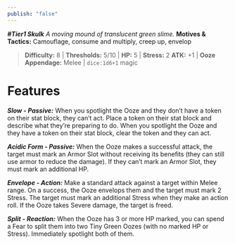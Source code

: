 ```yaml
---
publish: "false"
---
```

***#Tier1 Skulk***
*A moving mound of translucent green slime.*
**Motives & Tactics:** Camouflage, consume and multiply, creep up, envelop

> **Difficulty:** 8 | **Thresholds:** 5/10 | **HP:** 5 | **Stress:** 2
> **ATK:** +1 | **Ooze Appendage:** Melee | `dice:1d6+1` magic

# Features

***Slow - Passive:*** When you spotlight the Ooze and they don’t have a token on their stat block, they can’t act. Place a token on their stat block and describe what they’re preparing to do. When you spotlight the Ooze and they have a token on their stat block, clear the token and they can act.

***Acidic Form - Passive:*** When the Ooze makes a successful attack, the target must mark an Armor Slot without receiving its benefits (they can still use armor to reduce the damage). If they can’t mark an Armor Slot, they must mark an additional HP.

***Envelope - Action:*** Make a standard attack against a target within Melee range. On a success, the Ooze envelops them and the target must mark 2 Stress. The target must mark an additional Stress when they make an action roll. If the Ooze takes Severe damage, the target is freed.

***Split - Reaction:*** When the Ooze has 3 or more HP marked, you can spend a Fear to split them into two Tiny Green Oozes (with no marked HP or Stress). Immediately spotlight both of them.
